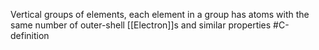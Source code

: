 Vertical groups of elements, each element in a group has atoms with the same number of outer-shell [[Electron]]s and similar properties
#C-definition